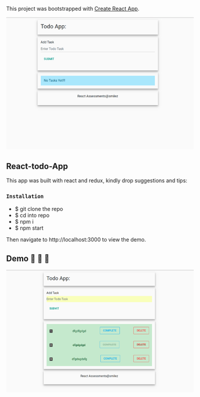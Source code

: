 This project was bootstrapped with [Create React App](https://github.com/facebook/create-react-app).

![Screenshot](img.png)

## React-todo-App

This app was built with react and redux, kindly drop suggestions and tips:

### `Installation`

- $ git clone the repo
- $ cd into repo
- $ npm i
- $ npm start

Then navigate to http://localhost:3000 to view the demo.


## Demo :sparkling_heart: :sparkling_heart: :sparkling_heart:

![Screenshot](img2.png)
